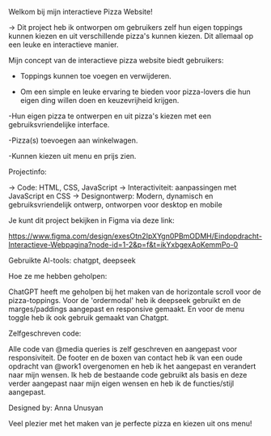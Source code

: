 Welkom bij mijn interactieve Pizza Website!

-> Dit project heb ik ontworpen om gebruikers zelf hun eigen toppings kunnen kiezen en uit verschillende pizza's kunnen kiezen. Dit allemaal op een leuke en interactieve manier.

Mijn concept van de interactieve pizza website biedt gebruikers:

- Toppings kunnen toe voegen en verwijderen.

- Om een simple en leuke ervaring te bieden voor pizza-lovers die hun eigen ding willen doen en keuzevrijheid krijgen. 

-Hun eigen pizza te ontwerpen en uit pizza's kiezen met een gebruiksvriendelijke interface.

-Pizza(s) toevoegen aan winkelwagen.

-Kunnen kiezen uit menu en prijs zien.

Projectinfo:

-> Code: HTML, CSS, JavaScript
-> Interactiviteit: aanpassingen met JavaScript en CSS
-> Designontwerp: Modern, dynamisch en gebruiksvriendelijk ontwerp, ontworpen voor desktop en mobile

Je kunt dit project bekijken in Figma via deze link:

https://www.figma.com/design/exesOtn2IpXYgn0PBmODMH/Eindopdracht-Interactieve-Webpagina?node-id=1-2&p=f&t=ikYxbgexAoKemmPo-0

Gebruikte AI-tools: chatgpt, deepseek

Hoe ze me hebben geholpen:

ChatGPT heeft me geholpen bij het maken van de horizontale scroll voor de pizza-toppings. 
Voor de 'ordermodal' heb ik deepseek gebruikt en de marges/paddings aangepast en responsive gemaakt.
En voor de menu toggle heb ik ook gebruik gemaakt van Chatgpt.

Zelfgeschreven code: 

Alle code van @media queries is zelf geschreven en aangepast voor responsiviteit. 
De footer en de boxen van contact heb ik van een oude opdracht van @work1 overgenomen en heb ik het aangepast en verandert naar mijn wensen. 
Ik heb de bestaande code gebruikt als basis en deze verder aangepast naar mijn eigen wensen en heb ik de functies/stijl aangepast.

Designed by: Anna Unusyan

Veel plezier met het maken van je perfecte pizza en kiezen uit ons menu!
